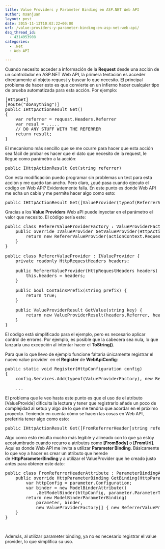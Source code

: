 ```yaml
---
title: Value Providers y Parameter Binding en ASP.NET Web API
author: msanjuan
layout: post
date: 2015-11-13T10:02:22+00:00
url: /value-providers-y-parameter-binding-en-asp-net-web-api/
dsq_thread_id:
  - 4314953908
categories:
  - .Net
  - Web API

---
```

Cuando necesito acceder a información de la **Request** desde una acción de un controlador en ASP.NET Web API, la primera tentación es acceder directamente al objeto request y buscar lo que necesito. El principal problema de hacer esto es que convierte en un infierno hacer cualquier tipo de prueba automatizada para esta acción. Por ejemplo:

<pre class="lang:c# decode:true">[HttpGet] 
[Route("doAnything")] 
public IHttpActionResult Get() 
{ 
    var referrer = request.Headers.Referrer
    var resul = .....
    // DO ANY STUFF WITH THE REFERRER    
    return result; 
}</pre>

El mecanismo más sencillo que se me ocurre para hacer que esta acción sea fácil de probar es hacer que el dato que necesito de la request, le llegue como parámetro a la acción:

<pre class="lang:c# decode:true">public IHttpActionResult Get(string referrer) 
</pre>

Con esta modificación puedo programar sin problemas un test para esta acción y me quedo tan ancho. Pero claro, ¿qué pasa cuando ejecuto el código en Web API? Evidentemente falla. En este punto es donde Web API me echa un cable y me permite hacer algo como esto:

<pre class="lang:c# decode:true">public IHttpActionResult Get([ValueProvider(typeof(ReferrerValueProviderFactory))]string referrer) 
</pre>

Gracias a los **Value Providers** Web aPI puede inyectar en el parámetro el valor que necesito. El código sería este:

<pre class="lang:c# decode:true">public class RefererValueProviderFactory : ValueProviderFactory {
    public override IValueProvider GetValueProvider(HttpActionContext actionContext) {
        return new RefererValueProvider(actionContext.Request.Headers);
    }
}

public class RefererValueProvider : IValueProvider {
    private readonly HttpRequestHeaders headers;

    public RefererValueProvider(HttpRequestHeaders headers) {
        this.headers = headers;
    }

    public bool ContainsPrefix(string prefix) {
        return true;
    }

    public ValueProviderResult GetValue(string key) {
        return new ValueProviderResult(headers.Referrer, headers.Referrer.ToString(), CultureInfo.InvariantCulture);
    }
}</pre>

El código está simplificado para el ejemplo, pero es necesario aplicar control de errores. Por ejemplo, es posible que la cabecera sea nula, lo que lanzaría una excepción al intentar hacer el **ToString()**.

Para que lo que llevo de ejemplo funcione faltaría únicamente registrar el nuevo value provider  en el **Register** de **WebApiConfig**:

<pre class="lang:default decode:true">public static void Register(HttpConfiguration config)
{
    config.Services.Add(typeof(ValueProviderFactory), new ReferrerValueProviderFactory());

    ...</pre>

El problema que le veo hasta este punto es que el uso de el atributo [ValueProvide] dificulta la lectura y tener que registrarlo añade un poco de complejidad al setup y algo de lo que me tendría que acordar en el próximo proyecto. Teniendo en cuenta cómo se hacen las cosas en Web API, preferiría tener algo como esto:

<pre class="lang:c# decode:true">public IHttpActionResult Get([FromReferrerHeader]string referrer)</pre>

Algo como esto resulta mucho más legible y alineado con lo que ya estoy acostumbrado cuando recurro a atributos como **[FromBody]** o **[FromUri]**. Aquí es donde Web API me invita a utilizar **Parameter Binding**. Básicamente lo que voy a hacer es crear un atributo que herede de **HttpParameterBinding** y a utilizar el ValueProvider que he creado justo antes para obtener este dato:

<pre class="lang:c# decode:true ">public class FromReferrerHeaderAttribute : ParameterBindingAttribute {
    public override HttpParameterBinding GetBinding(HttpParameterDescriptor parameter) {
        var httpConfig = parameter.Configuration;
        var binder = new ModelBinderAttribute()
            .GetModelBinder(httpConfig, parameter.ParameterType);
        return new ModelBinderParameterBinding(
            parameter, binder,
            new ValueProviderFactory[] { new ReferrerValueProviderFactory() });
    }
} 
</pre>

&nbsp;

Además, al utilizar parameter binding, ya no es necesario registrar el value provider, lo que simplifica su uso.